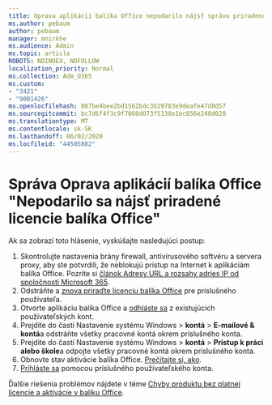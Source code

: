 ```yaml
---
title: Oprava aplikácií balíka Office nepodarilo nájsť správu priradenú k licenciám balíka Office
ms.author: pebaum
author: pebaum
manager: mnirkhe
ms.audience: Admin
ms.topic: article
ROBOTS: NOINDEX, NOFOLLOW
localization_priority: Normal
ms.collection: Adm_O365
ms.custom:
- "3421"
- "9001426"
ms.openlocfilehash: 887be4bee2bd1562bdc3b29783e9deafe47d8d57
ms.sourcegitcommit: bc7d6f4f3c9f7060d073f5130e1ec856e248d020
ms.translationtype: MT
ms.contentlocale: sk-SK
ms.lasthandoff: 06/02/2020
ms.locfileid: "44505882"
---
```

# <a name="fixing-the-office-apps-couldnt-find-office-licenses-associated-message"></a>Správa Oprava aplikácií balíka Office "Nepodarilo sa nájsť priradené licencie balíka Office"

Ak sa zobrazí toto hlásenie, vyskúšajte nasledujúci postup:

1. Skontrolujte nastavenia brány firewall, antivírusového softvéru a servera proxy, aby ste potvrdili, že neblokujú prístup na Internet k aplikáciám balíka Office. Pozrite si [článok Adresy URL a rozsahy adries IP od spoločnosti Microsoft 365](https://docs.microsoft.com/office365/enterprise/urls-and-ip-address-ranges).
2. Odstráňte a [znova priraďte licenciu balíka Office](https://docs.microsoft.com/microsoft-365/admin/manage/assign-licenses-to-users) pre príslušného používateľa. 
3. Otvorte aplikáciu balíka Office a [odhláste sa](https://support.office.com/article/5a20dc11-47e9-4b6f-945d-478cb6d92071) z existujúcich používateľských kont.
4. Prejdite do časti Nastavenie systému Windows > **kontá**  >  **E-mailové & kontá**a odstráňte všetky pracovné kontá okrem príslušného konta.
5. Prejdite do časti Nastavenie systému Windows > **kontá**  >  **Prístup k práci alebo škole**a odpojte všetky pracovné kontá okrem príslušného konta.
6. Obnovte stav aktivácie balíka Office. [Prečítajte si, ako](https://docs.microsoft.com/office365/troubleshoot/activation/reset-office-365-proplus-activation-state).
7. [Prihláste sa](https://support.office.com/article/628ea040-f265-49de-b986-be09c3ebf8a9) pomocou príslušného používateľského konta.

Ďalšie riešenia problémov nájdete v téme [Chyby produktu bez platnej licencie a aktivácie v balíku Office](https://support.office.com/Article/0d23d3c0-c19c-4b2f-9845-5344fedc4380).